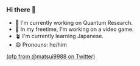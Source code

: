 ### Hi there 👋
- 🎲 I'm currently working on Quantum Research.
- 🔭 In my freetime, I'm working on a video game.
- 🪴 I'm currently learning Japanese.
- 😄 Pronouns: he/him

[(pfp from @matsui9988 on Twitter)](https://twitter.com/matsui9988/status/1502622608097181697/photo/1)

<!-- 
I fear the github ReadMe stats system is irrelevant as they could be gamed.

[![Lochnessdragon's GitHub stats](https://github-readme-stats.vercel.app/api?username=lochnessdragon&show_icons=true&theme=great-gatsby)](https://github.com/anuraghazra/github-readme-stats)

[![Top Langs](https://github-readme-stats.vercel.app/api/top-langs/?username=lochnessdragon&theme=great-gatsby)](https://github.com/anuraghazra/github-readme-stats)
-->

<!--
**lochnessdragon/lochnessdragon** is a ✨ _special_ ✨ repository because its `README.md` (this file) appears on your GitHub profile.

Here are some ideas to get you started:

- 🔭 I’m currently working on ...
- 🌱 I’m currently learning ...
- 👯 I’m looking to collaborate on ...
- 🤔 I’m looking for help with ...
- 💬 Ask me about ...
- 📫 How to reach me: ...
- 😄 Pronouns: ...
- ⚡ Fun fact: ...
-->
